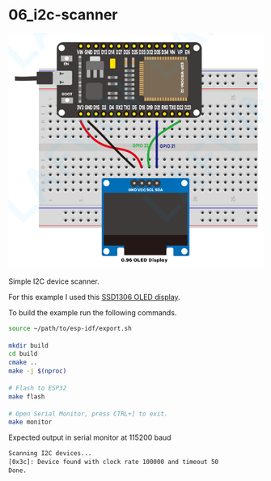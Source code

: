 # 06_i2c-scanner

![schematic](./schematic.png)

Simple I2C device scanner.

For this example I used this [SSD1306 OLED display](https://www.digikey.com/en/products/detail/winstar-display/WEA012864DWPP3N00003/20533255).

To build the example run the following commands.

```bash
source ~/path/to/esp-idf/export.sh

mkdir build
cd build
cmake ..
make -j $(nproc)

# Flash to ESP32
make flash

# Open Serial Monitor, press CTRL+] to exit.
make monitor
```

Expected output in serial monitor at 115200 baud

```bash
Scanning I2C devices...
[0x3c]: Device found with clock rate 100000 and timeout 50
Done.
```
